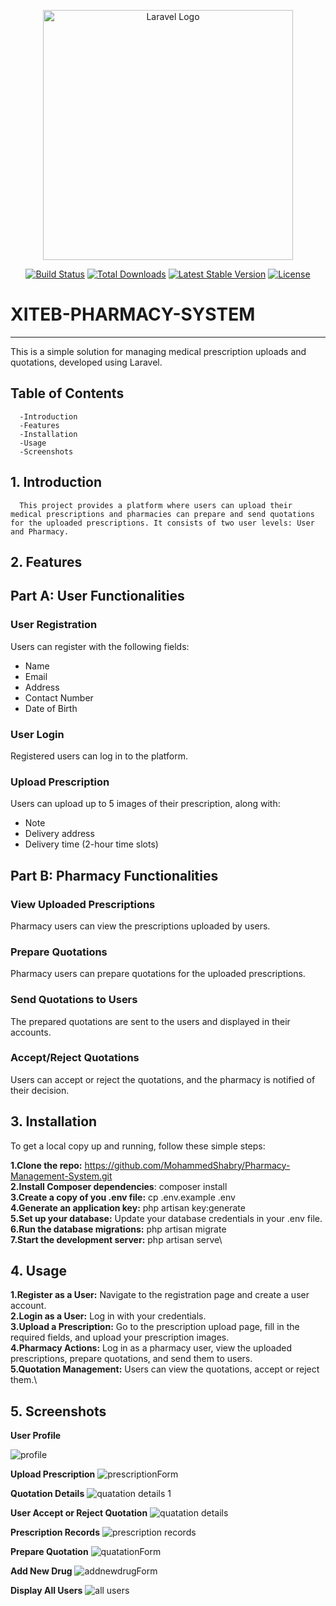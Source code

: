 <p align="center"><a href="https://laravel.com" target="_blank"><img src="https://raw.githubusercontent.com/laravel/art/master/logo-lockup/5%20SVG/2%20CMYK/1%20Full%20Color/laravel-logolockup-cmyk-red.svg" width="400" alt="Laravel Logo"></a></p>

<p align="center">
<a href="https://github.com/laravel/framework/actions"><img src="https://github.com/laravel/framework/workflows/tests/badge.svg" alt="Build Status"></a>
<a href="https://packagist.org/packages/laravel/framework"><img src="https://img.shields.io/packagist/dt/laravel/framework" alt="Total Downloads"></a>
<a href="https://packagist.org/packages/laravel/framework"><img src="https://img.shields.io/packagist/v/laravel/framework" alt="Latest Stable Version"></a>
<a href="https://packagist.org/packages/laravel/framework"><img src="https://img.shields.io/packagist/l/laravel/framework" alt="License"></a>
</p>

# XITEB-PHARMACY-SYSTEM
--------------------------

This is a simple solution for managing medical prescription uploads and quotations, developed using Laravel.

**Table of Contents**
--------------------

      -Introduction
      -Features
      -Installation
      -Usage
      -Screenshots

**1. Introduction**
-----------------
      This project provides a platform where users can upload their medical prescriptions and pharmacies can prepare and send quotations for the uploaded prescriptions. It consists of two user levels: User and Pharmacy.

**2. Features**
--------------
## Part A: User Functionalities

### User Registration
Users can register with the following fields:
- Name
- Email
- Address
- Contact Number
- Date of Birth

### User Login
Registered users can log in to the platform.

### Upload Prescription
Users can upload up to 5 images of their prescription, along with:
- Note
- Delivery address
- Delivery time (2-hour time slots)

## Part B: Pharmacy Functionalities

### View Uploaded Prescriptions
Pharmacy users can view the prescriptions uploaded by users.

### Prepare Quotations
Pharmacy users can prepare quotations for the uploaded prescriptions.

### Send Quotations to Users
The prepared quotations are sent to the users and displayed in their accounts.

### Accept/Reject Quotations
Users can accept or reject the quotations, and the pharmacy is notified of their decision.

**3. Installation**
----------------

   To get a local copy up and running, follow these simple steps:

   **1.Clone the repo:**  https://github.com/MohammedShabry/Pharmacy-Management-System.git \
   **2.Install Composer dependencies**: composer install\
   **3.Create a copy of you .env file:**  cp .env.example .env\
   **4.Generate an application key:** php artisan key:generate\
   **5.Set up your database:**  Update your database credentials in your .env file.\
   **6.Run the database migrations:**  php artisan migrate\
   **7.Start the development server:**  php artisan serve\

**4. Usage**
----------

   **1.Register as a User:** Navigate to the registration page and create a user account.\
   **2.Login as a User:** Log in with your credentials.\
   **3.Upload a Prescription:** Go to the prescription upload page, fill in the required fields, and upload your prescription images.\
   **4.Pharmacy Actions:** Log in as a pharmacy user, view the uploaded prescriptions, prepare quotations, and send them to users.\
   **5.Quotation Management:** Users can view the quotations, accept or reject them.\


**5. Screenshots**
---------------

   **User Profile**

![profile](https://github.com/MohammedShabry/Pharmacy-Management-System/assets/99311998/b2e005ce-e8dc-40cb-8cb1-5374444f7432)

   **Upload Prescription**
![prescriptionForm](https://github.com/MohammedShabry/Pharmacy-Management-System/assets/99311998/0c6aeaa3-c8ed-414d-9585-8ec075475b93)

   **Quotation Details**
 ![quatation details 1](https://github.com/MohammedShabry/Pharmacy-Management-System/assets/99311998/2fe846d1-932e-432a-a532-2d0f2e4ff9fc)

   **User Accept or Reject Quotation**
![quatation details](https://github.com/MohammedShabry/Pharmacy-Management-System/assets/99311998/b53f8e26-3de4-41b6-8b3b-4ef31d70602f)

   **Prescription Records**
![prescription records](https://github.com/MohammedShabry/Pharmacy-Management-System/assets/99311998/2815eb06-30d0-4796-a092-485b7560c681)

   **Prepare Quotation**
![quatationForm](https://github.com/MohammedShabry/Pharmacy-Management-System/assets/99311998/946d4faa-30e8-42f1-8e54-f584570b58fa)

   **Add New Drug**
![addnewdrugForm](https://github.com/MohammedShabry/Pharmacy-Management-System/assets/99311998/1aa79fea-53a3-4786-830c-e48a998525fa)

   **Display All Users**
![all users](https://github.com/MohammedShabry/Pharmacy-Management-System/assets/99311998/73b2c6aa-4309-462a-9543-d16124f1978a)






















